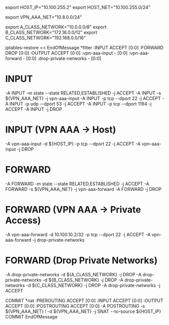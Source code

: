 export HOST_IP="10.100.255.2"
export HOST_NET="10.100.255.0/24"

export VPN_AAA_NET="10.8.0.0/24"

export A_CLASS_NETWORK="10.0.0.0/8"
export B_CLASS_NETWORK="172.16.0.0/12"
export C_CLASS_NETWORK="192.168.0.0/16"

iptables-restore << EndOfMessage
*filter
:INPUT ACCEPT [0:0]
:FORWARD DROP [0:0]
:OUTPUT ACCEPT [0:0]
:vpn-aaa-input - [0:0]
:vpn-aaa-forward - [0:0]
:drop-private-networks - [0:0]

# INPUT
-A INPUT -m state --state RELATED,ESTABLISHED -j ACCEPT
-A INPUT -s ${VPN_AAA_NET} -j vpn-aaa-input
-A INPUT -p tcp --dport 22 -j ACCEPT
-A INPUT -p udp --dport 53 -j ACCEPT
-A INPUT -p tcp --dport 1194 -j ACCEPT
-A INPUT -j DROP

# INPUT (VPN AAA -> Host)
-A vpn-aaa-input -d ${HOST_IP} -p tcp --dport 22 -j ACCEPT
-A vpn-aaa-input -j DROP

# FORWARD
-A FORWARD -m state --state RELATED,ESTABLISHED -j ACCEPT
-A FORWARD -s ${VPN_AAA_NET} -j vpn-aaa-forward
-A FORWARD -j DROP

# FORWARD (VPN AAA -> Private Access)
-A vpn-aaa-forward -d 10.100.10.2/32 -p tcp --dport 22 -j ACCEPT
-A vpn-aaa-forward -j drop-private-networks

# FORWARD (Drop Private Networks)
-A drop-private-networks -d ${A_CLASS_NETWORK} -j DROP
-A drop-private-networks -d ${B_CLASS_NETWORK} -j DROP
-A drop-private-networks -d ${C_CLASS_NETWORK} -j DROP
-A drop-private-networks -j ACCEPT

COMMIT
*nat
:PREROUTING ACCEPT [0:0]
:INPUT ACCEPT [0:0]
:OUTPUT ACCEPT [0:0]
:POSTROUTING ACCEPT [0:0]
-A POSTROUTING -s ${VPN_AAA_NET} ! -d ${VPN_AAA_NET} -j SNAT --to-source ${HOST_IP}
COMMIT
EndOfMessage
